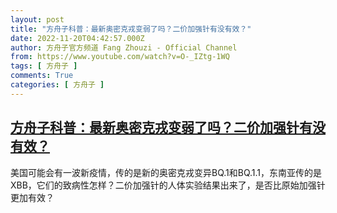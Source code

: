 ```yaml
---
layout: post
title: "方舟子科普：最新奥密克戎变弱了吗？二价加强针有没有效？"
date: 2022-11-20T04:42:57.000Z
author: 方舟子官方频道 Fang Zhouzi - Official Channel
from: https://www.youtube.com/watch?v=O-_IZtg-1WQ
tags: [ 方舟子 ]
comments: True
categories: [ 方舟子 ]
---
```

<!--1668919377000-->
[方舟子科普：最新奥密克戎变弱了吗？二价加强针有没有效？](https://www.youtube.com/watch?v=O-_IZtg-1WQ)
------

<div>
美国可能会有一波新疫情，传的是新的奥密克戎变异BQ.1和BQ.1.1，东南亚传的是XBB，它们的致病性怎样？二价加强针的人体实验结果出来了，是否比原始加强针更加有效？
</div>
